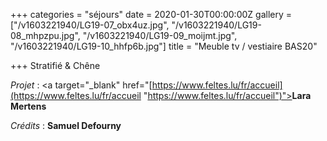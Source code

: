 +++
categories = "séjours"
date = 2020-01-30T00:00:00Z
gallery = ["/v1603221940/LG19-07_obx4uz.jpg", "/v1603221940/LG19-08_mhpzpu.jpg", "/v1603221940/LG19-09_moijmt.jpg", "/v1603221940/LG19-10_hhfp6b.jpg"]
title = "Meuble tv / vestiaire BAS20"

+++
Stratifié & Chêne

_Projet_ : <a target="_blank" href="[https://www.feltes.lu/fr/accueil](https://www.feltes.lu/fr/accueil "https://www.feltes.lu/fr/accueil")"><strong>Lara Mertens</strong></a>

_Crédits_ : **Samuel Defourny**